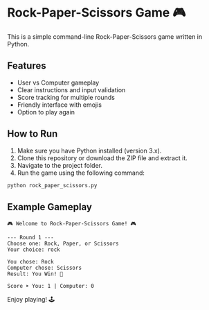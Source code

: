 # Rock-Paper-Scissors Game 🎮

This is a simple command-line Rock-Paper-Scissors game written in Python.

## Features

- User vs Computer gameplay
- Clear instructions and input validation
- Score tracking for multiple rounds
- Friendly interface with emojis
- Option to play again

## How to Run

1. Make sure you have Python installed (version 3.x).
2. Clone this repository or download the ZIP file and extract it.
3. Navigate to the project folder.
4. Run the game using the following command:

```bash
python rock_paper_scissors.py
```

## Example Gameplay

```
🎮 Welcome to Rock-Paper-Scissors Game! 🎮

--- Round 1 ---
Choose one: Rock, Paper, or Scissors
Your choice: rock

You chose: Rock
Computer chose: Scissors
Result: You Win! 🎉

Score ➤ You: 1 | Computer: 0
```

Enjoy playing! 🕹️
